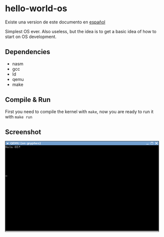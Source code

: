 hello-world-os
==============

Existe una version de este documento en [español](https://github.com/fdipilla/hello-world-os/blob/master/README.es.md)

Simplest OS ever.
Also useless, but the idea is to get a basic idea of how to start on OS development.


Dependencies
------------

* nasm
* gcc
* ld
* qemu
* make


Compile & Run
-------------

First you need to compile the kernel with `make`, now you are ready to run it with `make run`



Screenshot
----------

![ScreenShot](/screenshot.png)
